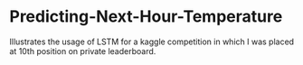 # Predicting-Next-Hour-Temperature
Illustrates the usage of LSTM for a kaggle competition in which I was placed at 10th position on private leaderboard.

